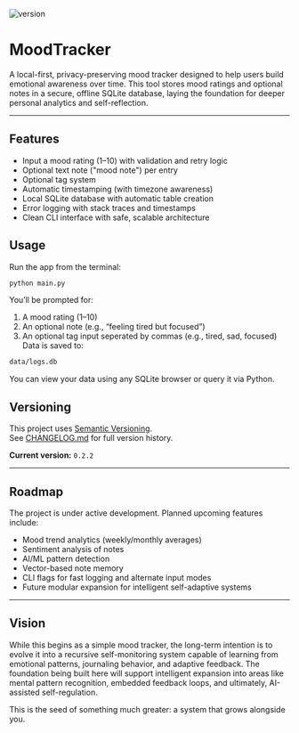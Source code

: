 ![version](https://img.shields.io/badge/version-0.2.2-blue.svg)

# MoodTracker
A local-first, privacy-preserving mood tracker designed to help users build emotional awareness over time. 
This tool stores mood ratings and optional notes in a secure, offline SQLite database, laying the foundation 
for deeper personal analytics and self-reflection.

---

## Features

- Input a mood rating (1–10) with validation and retry logic
- Optional text note ("mood note") per entry
- Optional tag system
- Automatic timestamping (with timezone awareness)
- Local SQLite database with automatic table creation
- Error logging with stack traces and timestamps
- Clean CLI interface with safe, scalable architecture

## Usage

Run the app from the terminal:
```bash
python main.py
```

You’ll be prompted for:

1. A mood rating (1–10)
2. An optional note (e.g., “feeling tired but focused”)
3. An optional tag input seperated by commas (e.g., tired, sad, focused)
Data is saved to:

```bash
data/logs.db
```

You can view your data using any SQLite browser or query it via Python.

## Versioning

This project uses [Semantic Versioning](https://semver.org/).  
See [CHANGELOG.md](./CHANGELOG.md) for full version history.

**Current version:** `0.2.2`

---

## Roadmap

The project is under active development. Planned upcoming features include:

- Mood trend analytics (weekly/monthly averages)
- Sentiment analysis of notes
- AI/ML pattern detection
- Vector-based note memory
- CLI flags for fast logging and alternate input modes
- Future modular expansion for intelligent self-adaptive systems

---

## Vision

While this begins as a simple mood tracker, the long-term intention is to evolve it into a recursive
self-monitoring system capable of learning from emotional patterns, journaling behavior, and adaptive
feedback. The foundation being built here will support intelligent expansion into areas like mental 
pattern recognition, embedded feedback loops, and ultimately, AI-assisted self-regulation.

This is the seed of something much greater: a system that grows alongside you.
